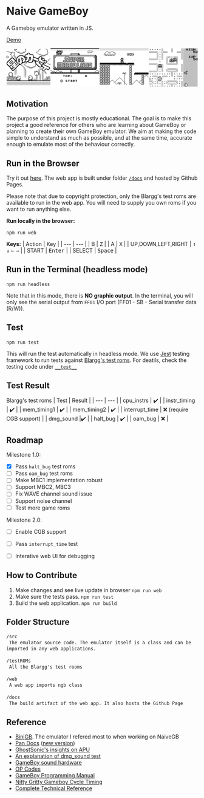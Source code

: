 # Naive GameBoy

A Gameboy emulator written in JS.

[Demo](https://jnkkkk.github.io/NaiveGB/)

![banner](https://github.com/JNKKKK/NaiveGB/raw/master/banner.png)

## Motivation
The purpose of this project is mostly educational. The goal is to make this project a good reference for others who are learning about GameBoy or planning to create their own GameBoy emulator. We aim at making the code simple to understand as much as possible, and at the same time, accurate enough to emulate most of the behaviour correctly.

## Run in the Browser
Try it out [here](https://jnkkkk.github.io/NaiveGB/). The web app is built under folder [`/docs`](https://github.com/JNKKKK/NaiveGB/tree/master/docs) and hosted by Github Pages.

Please note that due to copyright protection, only the Blargg's test roms are available to run in the web app. You will need to supply you own roms if you want to run anything else.

**Run locally in the browser:**
```
npm run web
```
**Keys:**
| Action | Key |
| --- | --- |
| B | <kbd>Z</kbd> |
| A | <kbd>X</kbd> |
| UP,DOWN,LEFT,RIGHT | <kbd>↑</kbd> <kbd>↓</kbd> <kbd>←</kbd> <kbd>→</kbd> |
| START | <kbd>Enter</kbd> |
| SELECT | <kbd>Space</kbd> |

## Run in the Terminal (headless mode)

```
npm run headless
```
Note that in this mode, there is **NO graphic output**. In the terminal, you will only see the serial output from `FF01` I/O port (FF01 - SB - Serial transfer data (R/W)).

## Test
```
npm run test
```
This will run the test automatically in headless mode. We use [Jest](https://jestjs.io/) testing framework to run tests against [Blargg's test roms](https://gbdev.gg8.se/files/roms/blargg-gb-tests/). For deatils, check the testing code under [`__test__`](https://github.com/JNKKKK/NaiveGB/tree/master/__tests__)

## Test Result
Blargg's test roms
| Test | Result |
| --- | --- |
| cpu_instrs | ✔️ |
| instr_timing | ✔️ |
| mem_timing1 | ✔️ |
| mem_timing2 | ✔️ |
| interrupt_time | ❌ (require CGB support) |
| dmg_sound |✔️ |
| halt_bug | ✔️ |
| oam_bug | ❌ |

## Roadmap
Milestone 1.0:
- [x] Pass `halt_bug` test roms
- [ ] Pass `oam_bug` test roms
- [ ] Make MBC1 implementation robust
- [ ] Support MBC2, MBC3
- [ ] Fix WAVE channel sound issue
- [ ] Support noise channel
- [ ] Test more game roms

Milestone 2.0:
- [ ] Enable CGB support
- [ ] Pass `interrupt_time` test
- [ ] Interative web UI for debugging



## How to Contribute
1. Make changes and see live update in browser `npm run web`
2. Make sure the tests pass. `npm run test`
3. Build the web application. `npm run build`

## Folder Structure
```
/src
 The emulator source code. The emulator itself is a class and can be imported in any web applications.
 
/testROMs
 All the Blargg's test rooms
 
/web
 A web app imports ngb class
 
/docs
 The build artifact of the web app. It also hosts the Github Page
```


## Reference
- [BinjGB](https://github.com/binji/binjgb). The emulator I refered most to when working on NaiveGB
- [Pan Docs](https://problemkaputt.de/pandocs.htm) ([new version](https://gbdev.io/pandocs/Specifications.html))
- [GhostSonic's insights on APU](https://www.reddit.com/r/EmuDev/comments/5gkwi5/gb_apu_sound_emulation/)
- [An explanation of dmg_sound test](https://forums.nesdev.org/viewtopic.php?t=13730)
- [GameBoy sound hardware](https://gbdev.gg8.se/wiki/articles/Gameboy_sound_hardware)
- [OP Codes](https://www.pastraiser.com/cpu/gameboy/gameboy_opcodes.html)
- [GameBoy Programming Manual](https://ia803208.us.archive.org/9/items/GameBoyProgManVer1.1/GameBoyProgManVer1.1.pdf)
- [Nitty Gritty Gameboy Cycle Timing](http://blog.kevtris.org/blogfiles/Nitty%20Gritty%20Gameboy%20VRAM%20Timing.txt)
- [Complete Technical Reference](https://gekkio.fi/files/gb-docs/gbctr.pdf)
